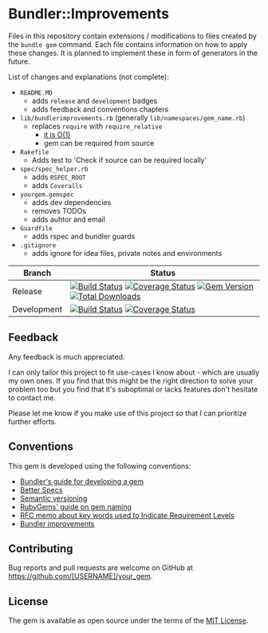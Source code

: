 # Bundler::Improvements

Files in this repository contain extensions / modifications to files created by the `bundle gem` command. Each file contains information on how to apply these changes. It is planned to implement these in form of generators in the future.

List of changes and explanations (not complete):
- `README.MD`
  - adds `release` and `development` badges
  - adds feedback and conventions chapters
- `lib/bundlerimprovements.rb` (generally `lib/namespaces/gem_name.rb`)
  - replaces `require` with `require_relative`
    - [it is O(1)](http://www.rubydoc.info/github/rspec/rspec-support/RSpec%2FSupport.define_optimized_require_for_rspec)
    - gem can be required from source
- `Rakefile`
  - Adds test to 'Check if source can be required locally'
- `spec/spec_helper.rb`
  - adds `RSPEC_ROOT`
  - adds `Coveralls`
- `yourgem.gemspec`
  - adds dev dependencies
  - removes TODOs
  - adds auhtor and email
- `Guardfile`
  - adds rspec and bundler guards
- `.gitignore`
  - adds ignore for idea files, private notes and environments

[//]: # (Replace all occurrences of 'your_gem')

| Branch | Status |
| ------ | ------ |
| Release | [![Build Status](https://travis-ci.org/thisismydesign/your_gem.svg?branch=release)](https://travis-ci.org/thisismydesign/your_gem)   [![Coverage Status](https://coveralls.io/repos/github/thisismydesign/your_gem/badge.svg?branch=release)](https://coveralls.io/github/thisismydesign/your_gem?branch=release)   [![Gem Version](https://badge.fury.io/rb/your_gem.svg)](https://badge.fury.io/rb/your_gem)   [![Total Downloads](http://ruby-gem-downloads-badge.herokuapp.com/your_gem?type=total)](https://rubygems.org/gems/your_gem) |
| Development | [![Build Status](https://travis-ci.org/thisismydesign/your_gem.svg?branch=master)](https://travis-ci.org/thisismydesign/your_gem)   [![Coverage Status](https://coveralls.io/repos/github/thisismydesign/your_gem/badge.svg?branch=master)](https://coveralls.io/github/thisismydesign/your_gem?branch=master) |

[//]: # (The following lines should be added after `Usage` chapter replacing the rest of default README.)
[//]: # (Replace all occurrences of '[USERNAME]'.)
[//]: # (Replace all occurrences of 'your_gem'.)

## Feedback

Any feedback is much appreciated.

I can only tailor this project to fit use-cases I know about - which are usually my own ones. If you find that this might be the right direction to solve your problem too but you find that it's suboptimal or lacks features don't hesitate to contact me.

Please let me know if you make use of this project so that I can prioritize further efforts.

## Conventions

This gem is developed using the following conventions:
- [Bundler's guide for developing a gem](http://bundler.io/v1.14/guides/creating_gem.html)
- [Better Specs](http://www.betterspecs.org/)
- [Semantic versioning](http://semver.org/)
- [RubyGems' guide on gem naming](http://guides.rubygems.org/name-your-gem/)
- [RFC memo about key words used to Indicate Requirement Levels](https://tools.ietf.org/html/rfc2119)
- [Bundler improvements](https://github.com/thisismydesign/bundler-improvements)

## Contributing

Bug reports and pull requests are welcome on GitHub at https://github.com/[USERNAME]/your_gem.

## License

The gem is available as open source under the terms of the [MIT License](http://opensource.org/licenses/MIT).
